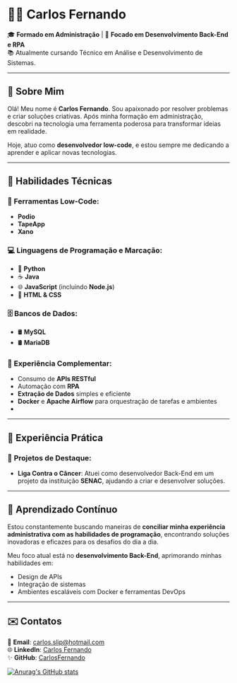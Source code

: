 # 👨‍💻 Carlos Fernando

🎓 **Formado em Administração** | 🌟 **Focado em Desenvolvimento Back-End e RPA**  
📚 Atualmente cursando Técnico em Análise e Desenvolvimento de Sistemas.  

---

## 🚀 Sobre Mim

Olá! Meu nome é **Carlos Fernando**. Sou apaixonado por resolver problemas e criar soluções criativas. Após minha formação em administração, descobri na tecnologia uma ferramenta poderosa para transformar ideias em realidade.

Hoje, atuo como **desenvolvedor low-code**, e estou sempre me dedicando a aprender e aplicar novas tecnologias. 

---

## 🔧 Habilidades Técnicas

### 🔗 Ferramentas Low-Code:
- **Podio**  
- **TapeApp**  
- **Xano**  

### 💻 Linguagens de Programação e Marcação:
- 🐍 **Python**  
- ☕ **Java**  
- 🌐 **JavaScript** (incluindo **Node.js**)  
- 🎨 **HTML & CSS**
  
### 🗄️ Bancos de Dados:
- 🛢️ **MySQL**  
- 🛢️ **MariaDB**  


### 🌟 Experiência Complementar:
- Consumo de **APIs RESTful**  
- Automação com **RPA**  
- **Extração de Dados** simples e eficiente  
- **Docker** e **Apache Airflow** para orquestração de tarefas e ambientes
- 

---

## 💼 Experiência Prática

### 🎯 **Projetos de Destaque**:
- **Liga Contra o Câncer**: Atuei como desenvolvedor Back-End em um projeto da instituição **SENAC**, ajudando a criar  e desenvolver soluções.  

---

## 🌱 Aprendizado Contínuo

Estou constantemente buscando maneiras de **conciliar minha experiência administrativa com as habilidades de programação**, encontrando soluções inovadoras e eficazes para os desafios do dia a dia.

Meu foco atual está no **desenvolvimento Back-End**, aprimorando minhas habilidades em:  
- Design de APIs  
- Integração de sistemas  
- Ambientes escaláveis com Docker e ferramentas DevOps  

---

## ✉️ Contatos 

📧 **Email**: carlos.slip@hotmail.com  
🌐 **LinkedIn**: [Carlos Fernando](www.linkedin.com/in/carlos-fernando-2251a298)  
✨ **GitHub**: [CarlosFernando](https://github.com/carlosfernandomatias)

[![Anurag's GitHub stats](https://github-readme-stats.vercel.app/api?username=carlosfernandomatias)](https://github.com/anuraghazra/github-readme-stats)
